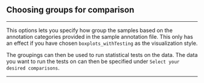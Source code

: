 ## Choosing groups for comparison

---
This options lets you specify how group the samples based on the annotation categories 
provided in the sample annotation file. This only has an effect if you have chosen 
`boxplots_withTesting` as the visualization style.

The groupings can then be used to run statistical tests on the data. The data you want 
to run the tests on can then be specified under `Select your desired comparisons`.

---